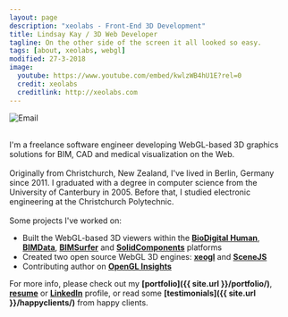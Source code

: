 ```yaml
---
layout: page
description: "xeolabs - Front-End 3D Development"
title: Lindsay Kay / 3D Web Developer
tagline: On the other side of the screen it all looked so easy.
tags: [about, xeolabs, webgl]
modified: 27-3-2018
image:
  youtube: https://www.youtube.com/embed/kwlzWB4hU1E?rel=0
  credit: xeolabs
  creditlink: http://xeolabs.com
---
```


![Email](../images/email2.png)
 
<br>I'm a freelance software engineer developing WebGL-based 3D graphics solutions for BIM, CAD and medical visualization on the Web.<br><br>
Originally from Christchurch, New Zealand, I've lived in Berlin, Germany since 2011. I graduated with a degree in computer science from the University of Canterbury in 2005. Before that, I studied electronic engineering at the Christchurch Polytechnic.<br><br>
Some projects I've worked on:

* Built the WebGL-based 3D viewers within the **[BioDigital Human](./portfolio/biodigital-human)**, **[BIMData](./portfolio/bimdata)**, **[BIMSurfer](http://bimsurfer.org/)** and **[SolidComponents](./portfolio/solidcomponents-viewer)** platforms 
* Created two open source WebGL 3D engines: **[xeogl](http://xeogl.org)** and **[SceneJS](http://scenejs.org)**
* Contributing author on **[OpenGL Insights](http://openglinsights.com/)**

For more info, please check out my **[portfolio]({{ site.url }}/portfolio/)**, **[resume](http://xeolabs.com/pdfs/lindsaykay_resume_2018.pdf)** or **[LinkedIn](http://linkedin.com/in/lindsaystanleykay)** profile, or read some **[testimonials]({{ site.url }}/happyclients/)** from happy clients.<br><br>

<!-- ### Client Testimonials -->
<!-- *"A talented and experienced 3D graphics developer. A -->
<!-- pleasure to work with, reliable team contributor and always knowledgeable -->
<!-- in the latest in 3D graphics*" -->
<!-- <br>~[Frank Sculli](mailto:frank@biodigital.com), CEO, [BioDigital Systems](http://bioditalhuman.com) -->
<!-- <br><br> -->
<!-- *"Great to work with. Deep knowledge of 3D graphics algorithms -->
<!-- and software design patterns. Excellent research and algorithm-development -->
<!-- skills. Has a knack for creating simple, usable interfaces for complex -->
<!-- systems."* -->
<!-- <br>~[Tarek Sherif](tsherif@gmail.com), Lead Graphics Engineer at [BioDigital Systems](http://bioditalhuman.com) -->
<!-- <br><br> -->
<!-- *"It was enjoyable to see a continuous incoming stream of quality JavaScript -->
<!-- code coming our way. I recommend contracting with Lindsay without reservation."* -->
<!-- <br>~[Stéphane Mor](mailto:stephanmor@gmail.com), CEO/Product Owner chez [BIMData.io](http://bimdata.io) -->
<!-- <br><br> -->


